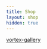 ```yaml
---
title: Shop
layout: shop
hidden: true
---
```

<div id="myShop">
    <a href="https://vortex-gallery.myspreadshop.com">vortex-gallery</a>
</div>

<script>
    var spread_shop_config = {
        shopName: 'vortex-gallery',
        locale: 'us_US',
        prefix: 'https://vortex-gallery.myspreadshop.com',
        baseId: 'myShop',
        swipeMenu: true
    };
</script>

<script type="text/javascript"
        src="https://vortex-gallery.myspreadshop.com/shopfiles/shopclient/shopclient.nocache.js">
</script>